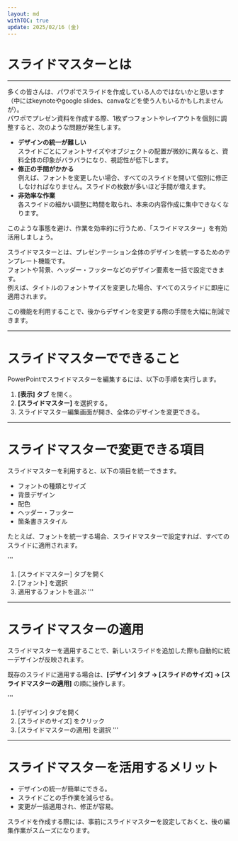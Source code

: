 ```yaml
---
layout: md
withTOC: true
update: 2025/02/16 (金)
---
```



# スライドマスターとは
---

多くの皆さんは、パワポでスライドを作成している人のではないかと思います（中にはkeynoteやgoogle slides、canvaなどを使う人もいるかもしれませんが）。  
パワポでプレゼン資料を作成する際、1枚ずつフォントやレイアウトを個別に調整すると、次のような問題が発生します。

- **デザインの統一が難しい**  
  スライドごとにフォントサイズやオブジェクトの配置が微妙に異なると、資料全体の印象がバラバラになり、視認性が低下します。
- **修正の手間がかかる**  
  例えば、フォントを変更したい場合、すべてのスライドを開いて個別に修正しなければなりません。スライドの枚数が多いほど手間が増えます。
- **非効率な作業**  
  各スライドの細かい調整に時間を取られ、本来の内容作成に集中できなくなります。


このような事態を避け、作業を効率的に行うため、「スライドマスター」を有効活用しましょう。  


スライドマスターとは、プレゼンテーション全体のデザインを統一するためのテンプレート機能です。  
フォントや背景、ヘッダー・フッターなどのデザイン要素を一括で設定できます。  
例えば、タイトルのフォントサイズを変更した場合、すべてのスライドに即座に適用されます。  

この機能を利用することで、後からデザインを変更する際の手間を大幅に削減できます。



---

# スライドマスターでできること

PowerPointでスライドマスターを編集するには、以下の手順を実行します。

1. **[表示] タブ** を開く。
2. **[スライドマスター]** を選択する。
3. スライドマスター編集画面が開き、全体のデザインを変更できる。

---

# スライドマスターで変更できる項目

スライドマスターを利用すると、以下の項目を統一できます。

- フォントの種類とサイズ
- 背景デザイン
- 配色
- ヘッダー・フッター
- 箇条書きスタイル

たとえば、フォントを統一する場合、スライドマスターで設定すれば、すべてのスライドに適用されます。

'''
1. [スライドマスター] タブを開く
2. [フォント] を選択
3. 適用するフォントを選ぶ
'''

---

# スライドマスターの適用

スライドマスターを適用することで、新しいスライドを追加した際も自動的に統一デザインが反映されます。

既存のスライドに適用する場合は、**[デザイン] タブ → [スライドのサイズ] → [スライドマスターの適用]** の順に操作します。

'''
1. [デザイン] タブを開く
2. [スライドのサイズ] をクリック
3. [スライドマスターの適用] を選択
'''

---

# スライドマスターを活用するメリット

- デザインの統一が簡単にできる。
- スライドごとの手作業を減らせる。
- 変更が一括適用され、修正が容易。

スライドを作成する際には、事前にスライドマスターを設定しておくと、後の編集作業がスムーズになります。
